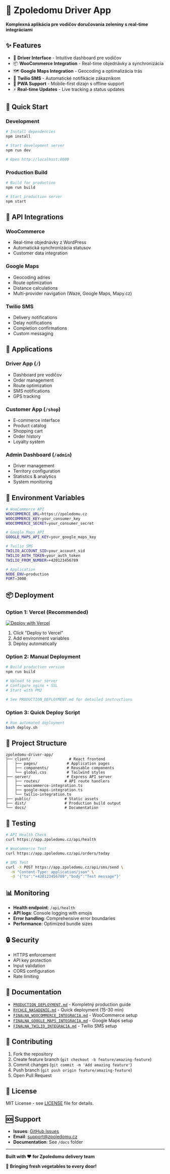 # 🥕 Zpoledomu Driver App

**Komplexná aplikácia pre vodičov doručovania zeleniny s real-time integráciami**

## ✨ Features

- 🚚 **Driver Interface** - Intuitive dashboard pre vodičov
- 📦 **WooCommerce Integration** - Real-time objednávky a synchronizácia
- 🗺️ **Google Maps Integration** - Geocoding a optimalizácia trás
- 📱 **Twilio SMS** - Automatické notifikácie zákazníkom
- 📱 **PWA Support** - Mobile-first dizajn s offline support
- ⚡ **Real-time Updates** - Live tracking a status updates

## 🚀 Quick Start

### Development

```bash
# Install dependencies
npm install

# Start development server
npm run dev

# Open http://localhost:8080
```

### Production Build

```bash
# Build for production
npm run build

# Start production server
npm start
```

## 🔧 API Integrations

### WooCommerce

- Real-time objednávky z WordPress
- Automatická synchronizácia statusov
- Customer data integration

### Google Maps

- Geocoding adries
- Route optimization
- Distance calculations
- Multi-provider navigation (Waze, Google Maps, Mapy.cz)

### Twilio SMS

- Delivery notifications
- Delay notifications
- Completion confirmations
- Custom messaging

## 📱 Applications

### Driver App (`/`)

- Dashboard pre vodičov
- Order management
- Route optimization
- SMS notifications
- GPS tracking

### Customer App (`/shop`)

- E-commerce interface
- Product catalog
- Shopping cart
- Order history
- Loyalty system

### Admin Dashboard (`/admin`)

- Driver management
- Territory configuration
- Statistics & analytics
- System monitoring

## 🔑 Environment Variables

```bash
# WooCommerce API
WOOCOMMERCE_URL=https://zpoledomu.cz
WOOCOMMERCE_KEY=your_consumer_key
WOOCOMMERCE_SECRET=your_consumer_secret

# Google Maps API
GOOGLE_MAPS_API_KEY=your_google_maps_key

# Twilio SMS
TWILIO_ACCOUNT_SID=your_account_sid
TWILIO_AUTH_TOKEN=your_auth_token
TWILIO_FROM_NUMBER=+420123456789

# Application
NODE_ENV=production
PORT=3000
```

## 📦 Deployment

### Option 1: Vercel (Recommended)

[![Deploy with Vercel](https://vercel.com/button)](https://vercel.com/new/clone?repository-url=https://github.com/your-username/zpoledomu-driver-app)

1. Click "Deploy to Vercel"
2. Add environment variables
3. Deploy automatically

### Option 2: Manual Deployment

```bash
# Build production version
npm run build

# Upload to your server
# Configure nginx + SSL
# Start with PM2

# See PRODUCTION_DEPLOYMENT.md for detailed instructions
```

### Option 3: Quick Deploy Script

```bash
# Run automated deployment
bash deploy.sh
```

## 📁 Project Structure

```
zpoledomu-driver-app/
├── client/                 # React frontend
│   ├── pages/             # Application pages
│   ├── components/        # Reusable components
│   └── global.css         # Tailwind styles
├── server/                # Express API server
│   ├── routes/           # API route handlers
│   ├── woocommerce-integration.ts
│   ├── google-maps-integration.ts
│   └── twilio-integration.ts
├── public/               # Static assets
├── dist/                 # Production build output
└── docs/                 # Documentation
```

## 🧪 Testing

```bash
# API Health Check
curl https://app.zpoledomu.cz/api/health

# WooCommerce Test
curl https://app.zpoledomu.cz/api/orders/today

# SMS Test
curl -X POST https://app.zpoledomu.cz/api/sms/send \
  -H "Content-Type: application/json" \
  -d '{"to":"+420123456789","body":"Test message"}'
```

## 📊 Monitoring

- **Health endpoint**: `/api/health`
- **API logs**: Console logging with emojis
- **Error handling**: Comprehensive error boundaries
- **Performance**: Optimized bundle sizes

## 🔒 Security

- HTTPS enforcement
- API key protection
- Input validation
- CORS configuration
- Rate limiting

## 📖 Documentation

- [`PRODUCTION_DEPLOYMENT.md`](./PRODUCTION_DEPLOYMENT.md) - Kompletný production guide
- [`RYCHLE_NASADENIE.md`](./RYCHLE_NASADENIE.md) - Quick deployment (15-30 min)
- [`FINALNA_WOOCOMMERCE_INTEGRACIA.md`](./FINALNA_WOOCOMMERCE_INTEGRACIA.md) - WooCommerce setup
- [`FINALNA_GOOGLE_MAPS_INTEGRACIA.md`](./FINALNA_GOOGLE_MAPS_INTEGRACIA.md) - Google Maps setup
- [`FINALNA_TWILIO_INTEGRACIA.md`](./FINALNA_TWILIO_INTEGRACIA.md) - Twilio SMS setup

## 🤝 Contributing

1. Fork the repository
2. Create feature branch (`git checkout -b feature/amazing-feature`)
3. Commit changes (`git commit -m 'Add amazing feature'`)
4. Push branch (`git push origin feature/amazing-feature`)
5. Open Pull Request

## 📝 License

MIT License - see [LICENSE](LICENSE) file for details.

## 🆘 Support

- **Issues**: [GitHub Issues](https://github.com/your-username/zpoledomu-driver-app/issues)
- **Email**: support@zpoledomu.cz
- **Documentation**: See `/docs` folder

---

**Built with ❤️ for Zpoledomu delivery team**

🥕 **Bringing fresh vegetables to every door!**
